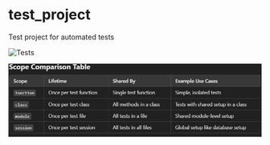 # test_project
Test project for automated tests

![Tests](https://github.com/pavanrk11/test_project/actions/workflows/test.yml/badge.svg)

![img.png](img.png)
